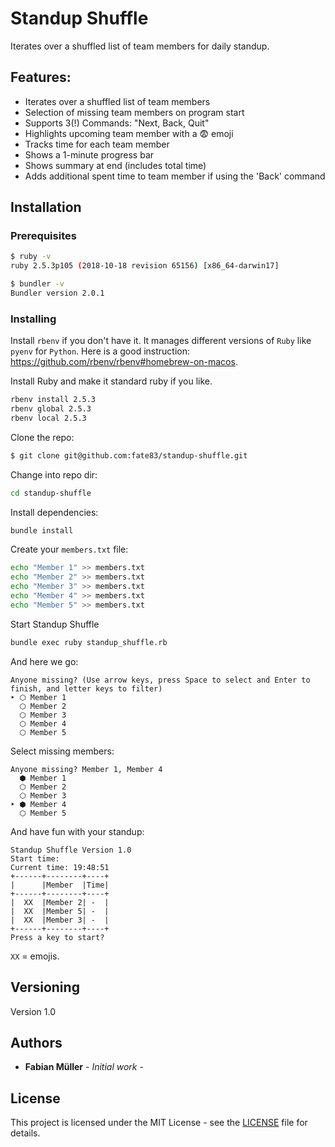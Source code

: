 # Standup Shuffle

Iterates over a shuffled list of team members for daily standup.

## Features:

- Iterates over a shuffled list of team members
- Selection of missing team members on program start
- Supports 3(!) Commands: "Next, Back, Quit"
- Highlights upcoming team member with a :fearful: emoji
- Tracks time for each team member
- Shows a 1-minute progress bar
- Shows summary at end (includes total time)
- Adds additional spent time to team member if using the 'Back' command

## Installation

### Prerequisites

```bash
$ ruby -v
ruby 2.5.3p105 (2018-10-18 revision 65156) [x86_64-darwin17]

$ bundler -v
Bundler version 2.0.1
```

### Installing

Install `rbenv` if you don't have it. It manages different versions of `Ruby` like `pyenv` for `Python`. 
Here is a good instruction: https://github.com/rbenv/rbenv#homebrew-on-macos.

Install Ruby and make it standard ruby if you like.
```bash
rbenv install 2.5.3
rbenv global 2.5.3
rbenv local 2.5.3
```

Clone the repo:
```bash
$ git clone git@github.com:fate83/standup-shuffle.git
```

Change into repo dir:
```bash
cd standup-shuffle
```

Install dependencies:
```bash
bundle install
```

Create your `members.txt` file:
```bash
echo "Member 1" >> members.txt
echo "Member 2" >> members.txt
echo "Member 3" >> members.txt
echo "Member 4" >> members.txt
echo "Member 5" >> members.txt
```

Start Standup Shuffle
```bash
bundle exec ruby standup_shuffle.rb
```

And here we go:
```
Anyone missing? (Use arrow keys, press Space to select and Enter to finish, and letter keys to filter)
‣ ⬡ Member 1
  ⬡ Member 2
  ⬡ Member 3
  ⬡ Member 4
  ⬡ Member 5
```

Select missing members:
```
Anyone missing? Member 1, Member 4
  ⬢ Member 1
  ⬡ Member 2
  ⬡ Member 3
‣ ⬢ Member 4
  ⬡ Member 5
```

And have fun with your standup:
```
Standup Shuffle Version 1.0
Start time: 
Current time: 19:48:51
+------+--------+----+
|      |Member  |Time|
+------+--------+----+
|  XX  |Member 2| -  |
|  XX  |Member 5| -  |
|  XX  |Member 3| -  |
+------+--------+----+
Press a key to start? 
```
`XX` = emojis.

## Versioning

Version 1.0

## Authors

* **Fabian Müller** - *Initial work* -


## License

This project is licensed under the MIT License - see the [LICENSE](LICENSE) file for details.
